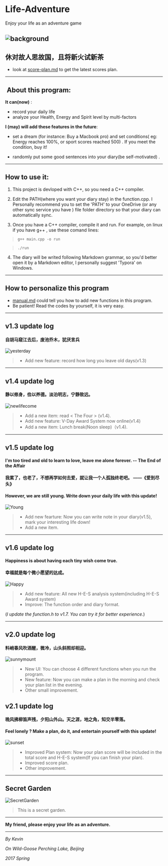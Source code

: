 # Life-Adventure

Enjoy your life as an adventure game


![background](https://raw.githubusercontent.com/anothersnoopy/Markdown_photos/master/1.jpg)
-----


## 休对故人思故国，且将新火试新茶

+ look at [score-plan.md](https://github.com/anothersnoopy/Life-Adventure/blob/master/score-plan.md) to get the latest scores plan.

-----

##  About this program:
**It can(now)** :
+ record your daily life
+ analyze your Health, Energy and Spirit level by multi-factors

**I  (may) will add these features in the future**: 
+ set a dream (for instance: Buy a Macbook pro) and set conditions( eg: Energy reaches 100%, or sport scores reached 500) . If you meet the condition, buy it!

+ randomly put some good sentences into your diary(be self-motivated) .



----


## How to use it:
1. This project is devloped with C++, so you need a C++ compiler.

2. Edit the PATH(where you want your diary stay) in the function.cpp. I Personally recommend you to set the 'PATH' to your OneDrive (or any other sync service you have ) file folder directory so that your diary can automatically sync.

3. Once you have a C++ compiler, compile it and run. For example, on linux if you have g++ , use these comand lines:

>`g++ main.cpp -o run`

>`./run`
4. The diary will be writed following Markdown grammar, so you'd better open it by a Markdown editor, I personally suggest 'Typora' on Windows. 

----


## How to personalize this program
+ [manual.md](https://github.com/anothersnoopy/Life-Adventure/blob/master/manual.md) could tell you how to add new functions in this program.
+ Be patient! Read the codes by yourself, it is very easy.

------
## v1.3 update log
#### 自胡马窥江去后，废池乔木，犹厌言兵
![yesterday](https://raw.githubusercontent.com/anothersnoopy/Markdown_photos/master/2.jpg)
> + Add new feature: record how long you leave old days(v1.3)

-----
## v1.4 update log
#### 静以修身，俭以养德。淡泊明志，宁静致远。
![newlifecome](https://raw.githubusercontent.com/anothersnoopy/Markdown_photos/master/3.jpg)
> + Add a new item: read < The Four > (v1.4).
> + Add new feature: V-Day Award System now online(v1.4)
> + Add a new item: Lunch break(Noon sleep)（v1.4). 

-----------
## v1.5 update log
#### I'm too tired and old to learn to love, leave me alone forever.  -- The End of the Affair
#### 我累了，也老了，不想再学如何去爱，就让我一个人孤独终老吧。 ——《爱到尽头》
#### However, we are still young. Write down your daily life with this update!

![Young](https://raw.githubusercontent.com/anothersnoopy/Markdown_photos/master/4.jpg)
> + Add new fearture: Now you can write note in your diary(v1.5), mark your interesting life down!
> + Add a new item.

--------------
## v1.6 update log
#### Happiness is about having each tiny wish come true.
#### 幸福就是每个微小愿望的达成。

![Happy](https://raw.githubusercontent.com/anothersnoopy/Markdown_photos/master/5.jpg)
> + Add new feature: All new H-E-S analysis system(including H-E-S Award system)
> + Improve: The function order and diary format.

(*I update the function.h to v1.7. You can try it for better experience.*) 

----------------

## v2.0 update log
#### 料峭春风吹酒醒，微冷，山头斜照却相迎。
![sunnymount](https://raw.githubusercontent.com/anothersnoopy/Markdown_photos/master/7.jpg)
> + New UI: You can choose 4 different functions when you run the program.
> + New feature: Now you can make a plan in the morning and check your plan list in the evening.
> + Other small improvement.


## v2.1 update log
#### 晚风拂柳笛声残，夕阳山外山。天之涯，地之角，知交半零落。
#### Feel lonely ? Make a plan, do it, and entertain yourself with this update!

![sunset](https://raw.githubusercontent.com/anothersnoopy/Markdown_photos/master/8.jpg)
> + Improved Plan system: Now your plan score will be included in the total score and H-E-S system(If you can finish your plan).
> + Improved score plan.
> + Other improvement.

----------------
## Secret Garden
![SecretGarden](https://raw.githubusercontent.com/anothersnoopy/Markdown_photos/master/6.jpg)

> This is a secret garden.


-----
**My friend, please enjoy your life as an adventure.**

----------
*By Kevin* 

*On Wild-Goose Perching Lake, Beijing*

*2017 Spring*
